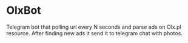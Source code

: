 # OlxBot
 
Telegram bot that polling url every N seconds and parse ads on Olx.pl resource. 
After finding new ads it send it to telegram chat with photos.
